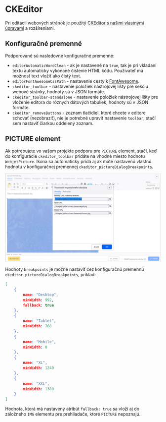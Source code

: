 # CKEditor

Pri editácii webových stránok je použitý [CKEditor s našimi vlastnými úpravami](https://github.com/webjetcms/libs-ckeditor4/) a rozšíreniami.

## Konfiguračné premenné

Podporované sú nasledovné konfiguračné premenné:

- `editorAutomaticWordClean` - ak je nastavené na `true`, tak je pri vkladaní textu automaticky vykonané čistenie HTML kódu. Používateľ má možnosť text vložiť ako čistý text.
- `editorFontAwesomeCssPath` - nastavenie cesty k [FontAwesome](../webpages/fontawesome/README.md).
- `ckeditor_toolbar` - nastavenie položiek nástrojovej lišty pre sekciu webové stránky, hodnoty sú v JSON formáte.
- `ckeditor_toolbar-standalone` - nastavenie položiek nástrojovej lišty pre vloženie editora do rôznych dátových tabuliek, hodnoty sú v JSON formáte.
- `ckeditor_removeButtons` - zoznam tlačidiel, ktoré chcete v editore schovať (nezobraziť), nie je potrebné upraviť nastavenie `toolbar`, stačí sem nastaviť čiarkou oddelený zoznam.

## PICTURE element

Ak potrebujete vo vašom projekte podporu pre `PICTURE` element, stačí, keď do konfigurácie `ckeditor_toolbar` pridáte na vhodné miesto hodnotu `WebjetPicture`. Ikona sa automaticky pridá aj ak máte nastavenú vlastnú hodnotu v konfiguračnej premennej `ckeditor_pictureDialogBreakpoints`.

![](picture-element.png)

Hodnoty `breakpoints` je možné nastaviť cez konfiguračnú premennú `ckeditor_pictureDialogBreakpoints`, príklad:

```json
[
    {
        name: "Desktop",
        minWidth: 992,
        fallback: true
    },
    {
        name: "Tablet",
        minWidth: 768
    },
    {
        name: "Mobile",
        minWidth: 0
    },
    {
        name: "XL",
        minWidth: 1240
    },
    {
        name: "XXL",
        minWidth: 1380
    }
]
```

Hodnota, ktorá má nastavený atribút `fallback: true` sa vloží aj do záložného `IMG` elementu pre prehliadače, ktoré `PICTURE` nepoznajú.